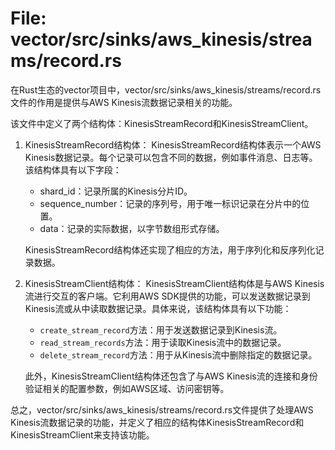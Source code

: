 # File: vector/src/sinks/aws_kinesis/streams/record.rs

在Rust生态的vector项目中，vector/src/sinks/aws_kinesis/streams/record.rs文件的作用是提供与AWS Kinesis流数据记录相关的功能。

该文件中定义了两个结构体：KinesisStreamRecord和KinesisStreamClient。

1. KinesisStreamRecord结构体：
   KinesisStreamRecord结构体表示一个AWS Kinesis数据记录。每个记录可以包含不同的数据，例如事件消息、日志等。该结构体具有以下字段：

   - shard_id：记录所属的Kinesis分片ID。
   - sequence_number：记录的序列号，用于唯一标识记录在分片中的位置。
   - data：记录的实际数据，以字节数组形式存储。

   KinesisStreamRecord结构体还实现了相应的方法，用于序列化和反序列化记录数据。

2. KinesisStreamClient结构体：
   KinesisStreamClient结构体是与AWS Kinesis流进行交互的客户端。它利用AWS SDK提供的功能，可以发送数据记录到Kinesis流或从中读取数据记录。具体来说，该结构体具有以下功能：

   - `create_stream_record`方法：用于发送数据记录到Kinesis流。
   - `read_stream_records`方法：用于读取Kinesis流中的数据记录。
   - `delete_stream_record`方法：用于从Kinesis流中删除指定的数据记录。

   此外，KinesisStreamClient结构体还包含了与AWS Kinesis流的连接和身份验证相关的配置参数，例如AWS区域、访问密钥等。

总之，vector/src/sinks/aws_kinesis/streams/record.rs文件提供了处理AWS Kinesis流数据记录的功能，并定义了相应的结构体KinesisStreamRecord和KinesisStreamClient来支持该功能。

